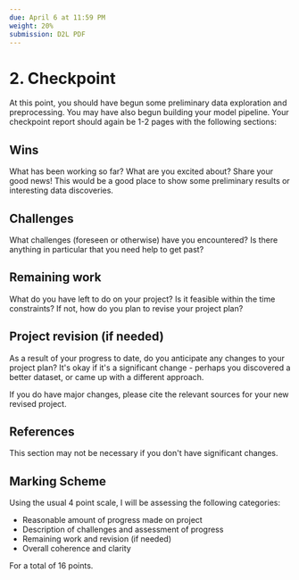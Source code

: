 ```yaml
---
due: April 6 at 11:59 PM
weight: 20%
submission: D2L PDF
---
```


# 2. Checkpoint
At this point, you should have begun some preliminary data exploration and preprocessing. You may have also begun building your model pipeline. Your checkpoint report should again be 1-2 pages with the following sections:

## Wins
What has been working so far? What are you excited about? Share your good news! This would be a good place to show some preliminary results or interesting data discoveries.

## Challenges
What challenges (foreseen or otherwise) have you encountered? Is there anything in particular that you need help to get past?

## Remaining work
What do you have left to do on your project? Is it feasible within the time constraints? If not, how do you plan to revise your project plan?

## Project revision (if needed)
As a result of your progress to date, do you anticipate any changes to your project plan? It's okay if it's a significant change - perhaps you discovered a better dataset, or came up with a different approach.

If you do have major changes, please cite the relevant sources for your new revised project.

## References
This section may not be necessary if you don't have significant changes.

## Marking Scheme
Using the usual 4 point scale, I will be assessing the following categories:
- Reasonable amount of progress made on project
- Description of challenges and assessment of progress
- Remaining work and revision (if needed)
- Overall coherence and clarity

For a total of 16 points.
